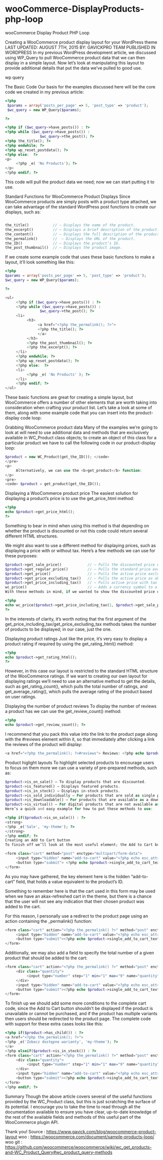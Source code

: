 # wooCommerce-DisplayProducts-php-loop
wooCommerce Display Product PHP Loop

Creating a WooCommerce product display layout for your WordPress theme
LAST UPDATED: AUGUST 7TH, 2015 BY: GAVICKPRO TEAM PUBLISHED IN WORDPRESS
In my previous WordPress development article, we discussed using WP_Query to pull WooCommerce product data that we can then display in a simple layout. Now let’s look at manipulating this layout to provide additional details that put the data we’ve pulled to good use.

wp query

The Basic Code
Our basis for the examples discussed here will be the core code we created in my previous article:

```PHP
<?php
 $params = array('posts_per_page' => 5, 'post_type' => 'product');
 $wc_query = new WP_Query($params);

?>
```
```PHP
<?php if ($wc_query->have_posts()) : ?>
<?php while ($wc_query->have_posts()) :
                $wc_query->the_post(); ?>
<?php the_title(); ?>
<?php endwhile; ?>
<?php wp_reset_postdata(); ?>
<?php else:  ?>
<p>
     <?php _e( 'No Products'); ?>
</p>
<?php endif; ?>

```

This code will pull the product data we need; now we can start putting it to use.

Standard Functions for WooCommerce Product Displays
Since WooCommerce products are simply posts with a product type attached, we can take advantage of the standard WordPress post functions to create our displays, such as:

```PHP 

the_title()           // – Displays the name of the product.
the_excerpt()         // – Displays a brief description of the product.
the_content()         // – Displays the full description of the product.
the_permalink()       //  – Displays the URL of the product.
the_ID()              // – Displays the product’s ID.
the_post_thumbnail()  // – Displays the product image.

```

If we create some example code that uses these basic functions to make a layout, it’ll look something like this:

```PHP
<?php
$params = array('posts_per_page' => 5, 'post_type' => 'product');
$wc_query = new WP_Query($params);

?>
```
```PHP
<ul>
     <?php if ($wc_query->have_posts()) : ?>
     <?php while ($wc_query->have_posts()) :
                $wc_query->the_post(); ?>
     <li>
          <h3>
               <a href="<?php the_permalink(); ?>">
               <?php the_title(); ?>
               </a>
          </h3>
          <?php the_post_thumbnail(); ?>
          <?php the_excerpt(); ?>
     </li>
     <?php endwhile; ?>
     <?php wp_reset_postdata(); ?>
     <?php else:  ?>
     <li>
          <?php _e( 'No Products' ); ?>
     </li>
     <?php endif; ?>
</ul>

```

These basic functions are great for creating a simple layout, but WooCommerce offers a number of other elements that are worth taking into consideration when crafting your product list. Let’s take a look at some of them, along with some example code that you can insert into the product-display code loop:

Grabbing WooCommerce product data
Many of the examples we’re going to look at will need to use additional data and methods that are exclusively available in WC_Product class objects; to create an object of this class for a particular product we have to call the following code in our product-display loop:

```PHP
$product = new WC_Product(get_the_ID()); </code>
</pre>
<p>
     Alternatively, we can use the <b>get_product</b> function:
</p>
<pre>
<code> $product = get_product(get_the_ID());

```

Displaying a WooCommerce product price
The easiest solution for displaying a product’s price is to use the get_price_html method:

```PHP
<?php 
echo $product->get_price_html();
?>
```
Something to bear in mind when using this method is that depending on whether the product is discounted or not this code could return several different HTML structures.

We might also want to use a different method for displaying prices, such as displaying a price with or without tax. Here’s a few methods we can use for these purposes:

```PHP
$product->get_sale_price()            // – Pulls the discounted price excluding tax.
$product->get_regular_price()         // – Pulls the standard price excluding tax.
$product->get_price()                 // – Pulls the active price excluding tax (i.e. the regular or discounted price; whichever is currently applied to the product).
$product->get_price_excluding_tax()   // – Pulls the active price as above, but explicitly excludes tax.
$product->get_price_including_tax()   // – Pulls active price with tax included.
wc_price()                            // – Adds a currency symbol to a given price (the functions above will pull their respective prices without adding a currency symbol, so it must be added).
With these methods in mind, if we wanted to show the discounted price of a product with the tax included and with a currency symbol added, we could use the following code:
```

```PHP
<?php
echo wc_price($product->get_price_including_tax(1, $product->get_sale_price()));
?>
```

In the interests of clarity, it’s worth noting that the first argument of the get_price_including_tax/get_price_excluding_tax methods takes the number of products to be displayed; in our case, just the one.

Displaying product ratings
Just like the price, it’s very easy to display a product rating if required by using the get_rating_html() method:

```PHP
<?php 
echo $product->get_rating_html();
?>
```
However, in this case our layout is restricted to the standard HTML structure of the WooCommerce ratings. If we want to creating our own layout for displaying ratings we’ll need to use an alternative method to get the details, such as get_rating_count(), which pulls the total number of ratings, and get_average_rating(), which pulls the average rating of the product based on user ratings.

Displaying the number of product reviews
To display the number of reviews a product has we can use the get_review_count() method:

```PHP
<?php
echo $product->get_review_count(); ?>

```
I recommend that you pack this value into the link to the product page along with the #reviews element within it, so that immediately after clicking a link the reviews of the product will display:

```PHP
<a href="<?php the_permalink(); ?>#reviews"> Reviews: <?php echo $product->get_review_count(); ?> </a>
```

Product higlight layouts
To highlight selected products to encourage users to focus on them more we can use a variety of pre-prepared methods, such as:

```PHP
$product->is_on_sale() – To display products that are discounted.
$product->is_featured() – Displays featured products.
$product->is_in_stock() – Displays in-stock products.
$product->is_sold_individually – For products that are sold as single products, rather than as part of a pack.
$product->is_downloadable() – For products that are available as a download.
$product->is_virtual() – For digital products that are not available as a physical copy.
Here’s a quick and easy example for how to put these methods to use:
```
```PHP
<?php if($product->is_on_sale()) : ?>
<strong>
<?php _e('Sale', 'my-theme'); ?>
</strong>
<?php endif; ?>
Creating an Add to Cart button
To finish off we’ll look at the most useful element; the Add to Cart button. We’ll start by creating a basic cart:

<form class="cart" method="post" enctype="multipart/form-data">
     <input type="hidden" name="add-to-cart" value="<?php echo esc_attr($product->id); ?>">
     <button type="submit"> <?php echo $product->single_add_to_cart_text(); ?> </button>
</form>

```
As you may have gathered, the key element here is the hidden “add-to-cart” field, that holds a value equivalent to the product’s ID.

Something to remember here is that the cart used in this form may be used when we have an akax-refreshed cart in the theme, but there is a chance that the user will not see any indication that their chosen product was added to the cart.

For this reason, I personally use a redirect to the product page using an action containing the _permalink() function:

```PHP
<form class="cart" action="<?php the_permalink() ?>" method="post" enctype="multipart/form-data">
     <input type="hidden" name="add-to-cart" value="<?php echo esc_attr($product->id); ?>">
     <button type="submit"><?php echo $product->single_add_to_cart_text(); ?></button>
</form>
```
Additionally, we may also add a field to specify the total number of a given product that should be added to the cart:

```PHP
<form class="cart" action="<?php the_permalink() ?>" method="post" enctype="multipart/form-data">
     <div class="quantity">
          <input type="number" step="1" min="1" max="9" name="quantity" value="1" title="<?php _e('Szt.', 'my-theme'); ?>" class="input-text qty text" size="4">
     </div>
     <input type="hidden" name="add-to-cart" value="<?php echo esc_attr($product->id); ?>">
     <button type="submit"><?php echo $product->single_add_to_cart_text(); ?></button>
</form>
```
To finish up we should add some more conditions to the complete cart code, since the Add to Cart button shouldn’t be displayed if the product is unavailable or cannot be purchased, and if the product has multiple variants then users should be redirected to the product page. The complete code with support for these extra cases looks like this:

```PHP
<?php if($product->has_child()) : ?>
<a href="<?php the_permalink(); ?>">
<?php _e('Zobacz dostępne warianty', 'my-theme'); ?>
</a>
<?php elseif($product->is_in_stock()) : ?>
<form class="cart" action="<?php the_permalink() ?>" method="post" enctype="multipart/form-data">
     <div class="quantity">
          <input type="number" step="1" min="1" max="9" name="quantity" value="1" title="<?php _e('Szt.', 'my-theme'); ?>" class="input-text qty text" size="4">
     </div>
     <input type="hidden" name="add-to-cart" value="<?php echo esc_attr($product->id); ?>">
     <button type="submit"><?php echo $product->single_add_to_cart_text(); ?></button>
</form>
<?php endif; ?>
```

Summary
Though the above article covers several of the useful functions provided by the WC_Product class, but this is just scratching the surface of its potential. I encourage you to take the time to read through all the documentation available to ensure you have clear, up-to-date knowledge of the rest of the available fields and methods of this useful part of the WooCommerce plugin API.

Thank you!
Source : https://www.gavick.com/blog/woocommerce-product-layout 
woo : https://woocommerce.com/document/sample-products-loop/
woo git : https://github.com/woocommerce/woocommerce/wiki/wc_get_products-and-WC_Product_Query#wc_product_query-methods


